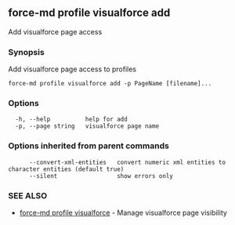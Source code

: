 ## force-md profile visualforce add

Add visualforce page access

### Synopsis

Add visualforce page access to profiles

```
force-md profile visualforce add -p PageName [filename]...
```

### Options

```
  -h, --help          help for add
  -p, --page string   visualforce page name
```

### Options inherited from parent commands

```
      --convert-xml-entities   convert numeric xml entities to character entities (default true)
      --silent                 show errors only
```

### SEE ALSO

* [force-md profile visualforce](force-md_profile_visualforce.md)	 - Manage visualforce page visibility

